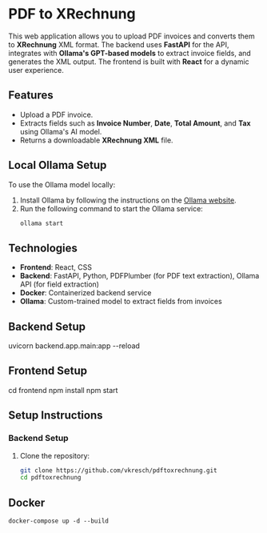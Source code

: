 # PDF to XRechnung

This web application allows you to upload PDF invoices and converts them to **XRechnung** XML format. The backend uses **FastAPI** for the API, integrates with **Ollama's GPT-based models** to extract invoice fields, and generates the XML output. The frontend is built with **React** for a dynamic user experience.

## Features

- Upload a PDF invoice.
- Extracts fields such as **Invoice Number**, **Date**, **Total Amount**, and **Tax** using Ollama's AI model.
- Returns a downloadable **XRechnung XML** file.

## Local Ollama Setup

To use the Ollama model locally:

1. Install Ollama by following the instructions on the [Ollama website](https://ollama.com).
2. Run the following command to start the Ollama service:
   ```bash
   ollama start
    ```

## Technologies

- **Frontend**: React, CSS
- **Backend**: FastAPI, Python, PDFPlumber (for PDF text extraction), Ollama API (for field extraction)
- **Docker**: Containerized backend service
- **Ollama**: Custom-trained model to extract fields from invoices

## Backend Setup

uvicorn backend.app.main:app --reload

## Frontend Setup

cd frontend
npm install
npm start

## Setup Instructions

### Backend Setup

1. Clone the repository:
   ```bash
   git clone https://github.com/vkresch/pdftoxrechnung.git
   cd pdftoxrechnung

## Docker

```
docker-compose up -d --build
```